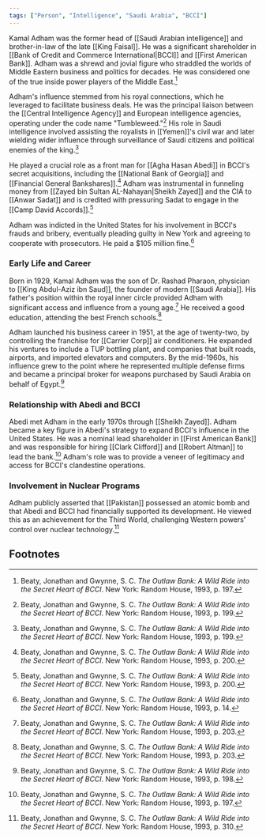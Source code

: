 ```yaml
---
tags: ["Person", "Intelligence", "Saudi Arabia", "BCCI"]
---
```

Kamal Adham was the former head of [[Saudi Arabian intelligence]] and brother-in-law of the late [[King Faisal]]. He was a significant shareholder in [[Bank of Credit and Commerce International|BCCI]] and [[First American Bank]]. Adham was a shrewd and jovial figure who straddled the worlds of Middle Eastern business and politics for decades. He was considered one of the true inside power players of the Middle East.[^1]

Adham's influence stemmed from his royal connections, which he leveraged to facilitate business deals. He was the principal liaison between the [[Central Intelligence Agency]] and European intelligence agencies, operating under the code name "Tumbleweed."[^2] His role in Saudi intelligence involved assisting the royalists in [[Yemen]]'s civil war and later wielding wider influence through surveillance of Saudi citizens and political enemies of the king.[^3]

He played a crucial role as a front man for [[Agha Hasan Abedi]] in BCCI's secret acquisitions, including the [[National Bank of Georgia]] and [[Financial General Bankshares]].[^4] Adham was instrumental in funneling money from [[Zayed bin Sultan AL-Nahayan|Sheikh Zayed]] and the CIA to [[Anwar Sadat]] and is credited with pressuring Sadat to engage in the [[Camp David Accords]].[^5]

Adham was indicted in the United States for his involvement in BCCI's frauds and bribery, eventually pleading guilty in New York and agreeing to cooperate with prosecutors. He paid a $105 million fine.[^6]

### Early Life and Career

Born in 1929, Kamal Adham was the son of Dr. Rashad Pharaon, physician to [[King Abdul-Aziz ibn Saud]], the founder of modern [[Saudi Arabia]]. His father's position within the royal inner circle provided Adham with significant access and influence from a young age.[^7] He received a good education, attending the best French schools.[^8]

Adham launched his business career in 1951, at the age of twenty-two, by controlling the franchise for [[Carrier Corp]] air conditioners. He expanded his ventures to include a TUP bottling plant, and companies that built roads, airports, and imported elevators and computers. By the mid-1960s, his influence grew to the point where he represented multiple defense firms and became a principal broker for weapons purchased by Saudi Arabia on behalf of Egypt.[^9]

### Relationship with Abedi and BCCI

Abedi met Adham in the early 1970s through [[Sheikh Zayed]]. Adham became a key figure in Abedi's strategy to expand BCCI's influence in the United States. He was a nominal lead shareholder in [[First American Bank]] and was responsible for hiring [[Clark Clifford]] and [[Robert Altman]] to lead the bank.[^10] Adham's role was to provide a veneer of legitimacy and access for BCCI's clandestine operations.

### Involvement in Nuclear Programs

Adham publicly asserted that [[Pakistan]] possessed an atomic bomb and that Abedi and BCCI had financially supported its development. He viewed this as an achievement for the Third World, challenging Western powers' control over nuclear technology.[^11]

## Footnotes

[^1]: Beaty, Jonathan and Gwynne, S. C. *The Outlaw Bank: A Wild Ride into the Secret Heart of BCCI*. New York: Random House, 1993, p. 197.
[^2]: Beaty, Jonathan and Gwynne, S. C. *The Outlaw Bank: A Wild Ride into the Secret Heart of BCCI*. New York: Random House, 1993, p. 199.
[^3]: Beaty, Jonathan and Gwynne, S. C. *The Outlaw Bank: A Wild Ride into the Secret Heart of BCCI*. New York: Random House, 1993, p. 199.
[^4]: Beaty, Jonathan and Gwynne, S. C. *The Outlaw Bank: A Wild Ride into the Secret Heart of BCCI*. New York: Random House, 1993, p. 200.
[^5]: Beaty, Jonathan and Gwynne, S. C. *The Outlaw Bank: A Wild Ride into the Secret Heart of BCCI*. New York: Random House, 1993, p. 200.
[^6]: Beaty, Jonathan and Gwynne, S. C. *The Outlaw Bank: A Wild Ride into the Secret Heart of BCCI*. New York: Random House, 1993, p. 14.
[^7]: Beaty, Jonathan and Gwynne, S. C. *The Outlaw Bank: A Wild Ride into the Secret Heart of BCCI*. New York: Random House, 1993, p. 203.
[^8]: Beaty, Jonathan and Gwynne, S. C. *The Outlaw Bank: A Wild Ride into the Secret Heart of BCCI*. New York: Random House, 1993, p. 203.
[^9]: Beaty, Jonathan and Gwynne, S. C. *The Outlaw Bank: A Wild Ride into the Secret Heart of BCCI*. New York: Random House, 1993, p. 198.
[^10]: Beaty, Jonathan and Gwynne, S. C. *The Outlaw Bank: A Wild Ride into the Secret Heart of BCCI*. New York: Random House, 1993, p. 197.
[^11]: Beaty, Jonathan and Gwynne, S. C. *The Outlaw Bank: A Wild Ride into the Secret Heart of BCCI*. New York: Random House, 1993, p. 310.

